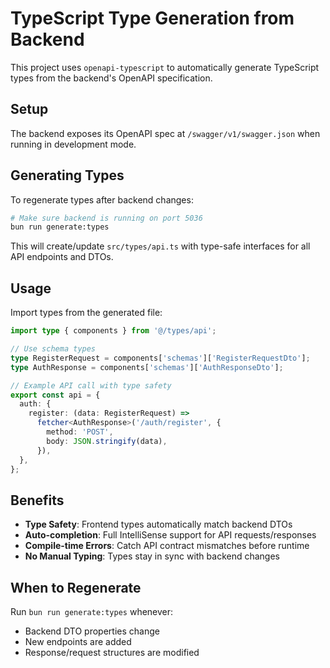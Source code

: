 # TypeScript Type Generation from Backend

This project uses `openapi-typescript` to automatically generate TypeScript types from the backend's OpenAPI specification.

## Setup

The backend exposes its OpenAPI spec at `/swagger/v1/swagger.json` when running in development mode.

## Generating Types

To regenerate types after backend changes:

```bash
# Make sure backend is running on port 5036
bun run generate:types
```

This will create/update `src/types/api.ts` with type-safe interfaces for all API endpoints and DTOs.

## Usage

Import types from the generated file:

```typescript
import type { components } from '@/types/api';

// Use schema types
type RegisterRequest = components['schemas']['RegisterRequestDto'];
type AuthResponse = components['schemas']['AuthResponseDto'];

// Example API call with type safety
export const api = {
  auth: {
    register: (data: RegisterRequest) =>
      fetcher<AuthResponse>('/auth/register', {
        method: 'POST',
        body: JSON.stringify(data),
      }),
  },
};
```

## Benefits

- **Type Safety**: Frontend types automatically match backend DTOs
- **Auto-completion**: Full IntelliSense support for API requests/responses
- **Compile-time Errors**: Catch API contract mismatches before runtime
- **No Manual Typing**: Types stay in sync with backend changes

## When to Regenerate

Run `bun run generate:types` whenever:
- Backend DTO properties change
- New endpoints are added
- Response/request structures are modified
